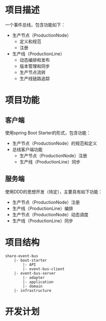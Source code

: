 # 项目描述
一个事件总线，包含功能如下：
- 生产节点（ProductionNode）
  - 定义和规范
  - 注册
- 生产线（ProductionLine）
  - 动态编排和发布
  - 版本管理和同步
  - 生产节点流转
  - 生产线链路追踪

# 项目功能
## 客户端
使用spring Boot Starter的形式，包含功能：
- 生产节点（ProductionNode）的规范和定义
- 总线客户端功能
  - 生产节点（ProductionNode）注册
  - 生产线（ProductionLine）同步


## 服务端
使用DDD的思想开发（待定），主要具有如下功能：
- 生产节点（ProductionNode）注册
- 生产线（ProductionLine）编排
- 生产节点（ProductionNode）动态调度
- 生产线（ProductionLine）同步

# 项目结构
```
share-event-bus
    |- boot-starter
        |- API
        |- event-bus-client
    |- event-bus-server
        |- adapter
        |- application
        |- domain
    |- infrastructure
```
# 开发计划

